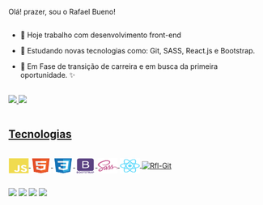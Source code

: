 Olá! prazer, sou o Rafael Bueno!

##

- 🔭 Hoje trabalho com desenvolvimento front-end

- 🌱 Estudando novas tecnologias como: Git, SASS, React.js e Bootstrap.

- 🤞 Em Fase de transição de carreira e em busca da primeira oportunidade. ✨

##

<div>

<a href="https://github.com/RflBueno">
<img height="135em" src="https://github-readme-stats.vercel.app/api?username=RflBueno&show_icons=true&theme=dark&include_all_commits=true&count_private=true"/>    <img height="135em" src="https://github-readme-stats.vercel.app/api/top-langs/?username=RflBueno&layout=compact&langs_count=7&theme=dark"/>
</div> <br>

<h2> Tecnologias </h2>

<div style="display: inline_block"><br>
  <img align="center" alt="Rfl-Js" height="30" width="40" src="https://raw.githubusercontent.com/devicons/devicon/master/icons/javascript/javascript-plain.svg">
  <img align="center" alt="Rfl-HTML" height="30" width="40" src="https://raw.githubusercontent.com/devicons/devicon/master/icons/html5/html5-original.svg">
  <img align="center" alt="Rfl-CSS" height="30" width="40" src="https://raw.githubusercontent.com/devicons/devicon/master/icons/css3/css3-original.svg">
  <img align="center" alt="Rfl-Bootstrap" height="30" width="40" src="https://raw.githubusercontent.com/devicons/devicon/9f4f5cdb393299a81125eb5127929ea7bfe42889/icons/bootstrap/bootstrap-plain-wordmark.svg">
  <img align="center" alt="Rfl-Sass" height="30" width="40" src="https://raw.githubusercontent.com/devicons/devicon/9f4f5cdb393299a81125eb5127929ea7bfe42889/icons/sass/sass-original.svg">
  <img align="center" alt="Rfl-ReactJs" height="30" width="40" src="https://raw.githubusercontent.com/devicons/devicon/master/icons/react/react-original.svg">
  <img align="center" alt="Rfl-Git" height="30" width="40" src="https://cdn.svgporn.com/logos/git-icon.svg">
</div>

##

 <div>

 <a href= "mailto://rafael.bueno.c@hotmail.com"><img src="https://img.shields.io/badge/Microsoft_Outlook-0078D4?style=for-the-badge&logo=microsoft-outlook&logoColor=white" target="_blank"></a>     <a href="https://www.linkedin.com/in/rafael-bueno-a35073207/" target="_blank"><img src="https://img.shields.io/badge/-LinkedIn-%230077B5?style=for-the-badge&logo=linkedin&logoColor=white" target="_blank"></a>       <a href="https://api.whatsapp.com/send?phone=5515998120526" target="_blank"><img src="https://img.shields.io/badge/WhatsApp-25D366?style=for-the-badge&logo=whatsapp&logoColor=white" target="_blank"></a>     <a href="https://instagram.com/rfl_bueno" target="_blank"><img src="https://img.shields.io/badge/Instagram-E4405F?style=for-the-badge&logo=instagram&logoColor=white" target="_blank"></a>

 </div>
